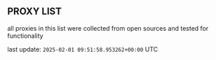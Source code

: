 ## PROXY LIST

all proxies in this list were collected from open sources and tested for functionality

last update: `2025-02-01 09:51:58.953262+00:00` UTC